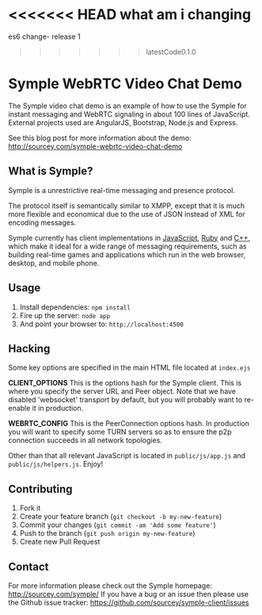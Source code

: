 <<<<<<< HEAD
what am i changing
=======
es6 change- release 1
>>>>>>> latestCode0.1.0

# Symple WebRTC Video Chat Demo

The Symple video chat demo is an example of how to use the Symple for instant messaging and WebRTC signaling in about 100 lines of JavaScript. External projects used are AngularJS, Bootstrap, Node.js and Express.

See this blog post for more information about the demo: http://sourcey.com/symple-webrtc-video-chat-demo

## What is Symple?

Symple is a unrestrictive real-time messaging and presence protocol.

The protocol itself is semantically similar to XMPP, except that it is much more flexible and economical due to the use of JSON instead of XML for encoding messages.

Symple currently has client implementations in [JavaScript](https://github.com/sourcey/symple-client), [Ruby](https://github.com/sourcey/symple-client-ruby) and [C++](https://github.com/sourcey/libsourcey/tree/master/src/symple), which make it ideal for a wide range of messaging requirements, such as building real-time games and applications which run in the web browser, desktop, and mobile phone.

## Usage

1. Install dependencies: `npm install`
2. Fire up the server: `node app`
3. And point your browser to: `http://localhost:4500`

## Hacking

Some key options are specified in the main HTML file located at `index.ejs`

**CLIENT_OPTIONS** This is the options hash for the Symple client. This is where you specify the server URL and Peer object. Note that we have disabled 'websocket' transport by default, but you will probably want to re-enable it in production.

**WEBRTC_CONFIG** This is the PeerConnection options hash. In production you will want to specify some TURN servers so as to ensure the p2p connection succeeds in all network topologies.

Other than that all relevant JavaScript is located in `public/js/app.js` and `public/js/helpers.js`. Enjoy!

## Contributing

1. Fork it
2. Create your feature branch (`git checkout -b my-new-feature`)
3. Commit your changes (`git commit -am 'Add some feature'`)
4. Push to the branch (`git push origin my-new-feature`)
5. Create new Pull Request

## Contact

For more information please check out the Symple homepage: http://sourcey.com/symple/
If you have a bug or an issue then please use the Github issue tracker: https://github.com/sourcey/symple-client/issues
